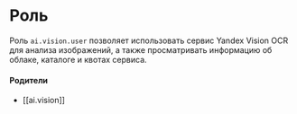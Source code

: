 # Роль

Роль `ai.vision.user` позволяет использовать сервис Yandex Vision OCR для анализа изображений, а также просматривать информацию об облаке, каталоге и квотах сервиса.


#### Родители

- [[ai.vision]]
